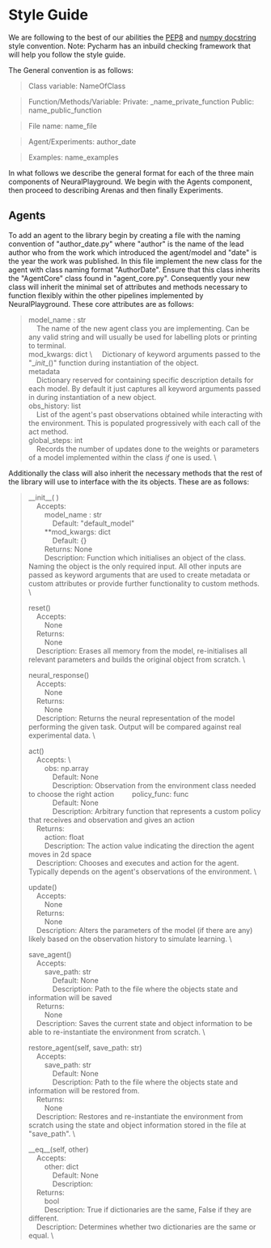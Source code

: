 
# Style Guide 

We are following to the best of our abilities the [PEP8](https://www.python.org/dev/peps/pep-0008/) and [numpy docstring](https://numpydoc.readthedocs.io/en/latest/format.html) style convention. Note: Pycharm has an inbuild checking framework that will help you follow the style guide. 

The General convention is as follows:

> Class variable: NameOfClass

> Function/Methods/Variable: 
        Private: _name_private_function
        Public:  name_public_function

> File name: name_file

> Agent/Experiments: author_date

> Examples: name_examples

In what follows we describe the general format for each of the three main components of NeuralPlayground. We begin with the Agents component, then proceed to describing Arenas and then finally Experiments.

## Agents

To add an agent to the library begin by creating a file with the naming convention of "author_date.py" where "author" is the name of the lead author who from the work which introduced the agent/model and "date" is the year the work was published. In this file implement the new class for the agent with class naming format "AuthorDate". Ensure that this class inherits the "AgentCore" class found in "agent_core.py". Consequently your new class will inherit the minimal set of attributes and methods necessary to function flexibly within the other pipelines implemented by NeuralPlayground. These core attributes are as follows:

> model_name : str \
> &nbsp;&nbsp;&nbsp;&nbsp;The name of the new agent class you are implementing. Can be any valid string and will usually be used for labelling plots or printing to 			   	    terminal. \
> mod_kwargs: dict \ 
> &nbsp;&nbsp;&nbsp;&nbsp;Dictionary of keyword arguments passed to the "\__init__()" function during instantiation of the object. \
> metadata \
> &nbsp;&nbsp;&nbsp;&nbsp;Dictionary reserved for containing specific description details for each model. By default it just captures all keyword arguments passed in during 	    instantiation of a new object. \
> obs_history: list \
> &nbsp;&nbsp;&nbsp;&nbsp;List of the agent's past observations obtained while interacting with the environment. This is populated progressively with each call of the act                  		method. \
> global_steps: int \
> &nbsp;&nbsp;&nbsp;&nbsp;Records the number of updates done to the weights or parameters of a model implemented within the class *if* one is used. \

Additionally the class will also inherit the necessary methods that the rest of the library will use to interface with the its objects. These are as follows:

> \_\_init\_\_( ) \
> &nbsp;&nbsp;&nbsp;&nbsp;Accepts:  \
> &nbsp;&nbsp;&nbsp;&nbsp;&nbsp;&nbsp;&nbsp;&nbsp;model_name : str \
> &nbsp;&nbsp;&nbsp;&nbsp;&nbsp;&nbsp;&nbsp;&nbsp;&nbsp;&nbsp;&nbsp;&nbsp;Default: "default_model" \
> &nbsp;&nbsp;&nbsp;&nbsp;&nbsp;&nbsp;&nbsp;&nbsp;**mod_kwargs: dict \
> &nbsp;&nbsp;&nbsp;&nbsp;&nbsp;&nbsp;&nbsp;&nbsp;&nbsp;&nbsp;&nbsp;&nbsp;Default: {} \
> &nbsp;&nbsp;&nbsp;&nbsp;&nbsp;&nbsp;&nbsp;&nbsp;Returns: None \
> &nbsp;&nbsp;&nbsp;&nbsp;&nbsp;&nbsp;&nbsp;&nbsp;Description: Function which initialises an object of the class. Naming the object is the only required input. All other inputs are passed as keyword 	arguments that are used to create metadata or custom attributes or provide further functionality to custom methods. \
>
> reset() <!-- in the code the act function populates obs_history but this doesn't reset it --> \
> &nbsp;&nbsp;&nbsp;&nbsp;Accepts: \
> &nbsp;&nbsp;&nbsp;&nbsp;&nbsp;&nbsp;&nbsp;&nbsp;None \
> &nbsp;&nbsp;&nbsp;&nbsp;Returns: \
> &nbsp;&nbsp;&nbsp;&nbsp;&nbsp;&nbsp;&nbsp;&nbsp;None \
> &nbsp;&nbsp;&nbsp;&nbsp;Description: Erases all memory from the model, re-initialises all relevant parameters and builds the original object from scratch. \
>
> neural_response() <!-- I still think this needs to return something. The base_class needs to work with the full 												pipeline --> \
> &nbsp;&nbsp;&nbsp;&nbsp;Accepts: \
> &nbsp;&nbsp;&nbsp;&nbsp;&nbsp;&nbsp;&nbsp;&nbsp;None \
> &nbsp;&nbsp;&nbsp;&nbsp;Returns: \
> &nbsp;&nbsp;&nbsp;&nbsp;&nbsp;&nbsp;&nbsp;&nbsp;None <!-- Can't be none if we say it will be compared to experimental data --> \
> &nbsp;&nbsp;&nbsp;&nbsp;Description: Returns the neural representation of the model performing the given task. Output will be compared against real experimental data. \
>
> act()	 \
> &nbsp;&nbsp;&nbsp;&nbsp;Accepts:	 \	
> &nbsp;&nbsp;&nbsp;&nbsp;&nbsp;&nbsp;&nbsp;&nbsp;obs: np.array <!-- Is this too specific? --> \
> &nbsp;&nbsp;&nbsp;&nbsp;&nbsp;&nbsp;&nbsp;&nbsp;&nbsp;&nbsp;&nbsp;&nbsp;Default: None  \
> &nbsp;&nbsp;&nbsp;&nbsp;&nbsp;&nbsp;&nbsp;&nbsp;&nbsp;&nbsp;&nbsp;&nbsp;Description: Observation from the environment class needed to choose the right action
> &nbsp;&nbsp;&nbsp;&nbsp;&nbsp;&nbsp;&nbsp;&nbsp;policy_func: func <!-- Check how to write func as a type --> \
> &nbsp;&nbsp;&nbsp;&nbsp;&nbsp;&nbsp;&nbsp;&nbsp;&nbsp;&nbsp;&nbsp;&nbsp;Default: None  \
> &nbsp;&nbsp;&nbsp;&nbsp;&nbsp;&nbsp;&nbsp;&nbsp;&nbsp;&nbsp;&nbsp;&nbsp;Description: Arbitrary function that represents a custom policy that receives and observation and gives an action \
> &nbsp;&nbsp;&nbsp;&nbsp;Returns: \
> &nbsp;&nbsp;&nbsp;&nbsp;&nbsp;&nbsp;&nbsp;&nbsp;action: float <!-- Its a float of shape 2 though, so how should I write that? --> \
> &nbsp;&nbsp;&nbsp;&nbsp;&nbsp;&nbsp;&nbsp;&nbsp;Description: The action value indicating the direction the agent moves in 2d space \
> &nbsp;&nbsp;&nbsp;&nbsp;Description: Chooses and executes and action for the agent. Typically depends on the agent's observations of the environment. \
>
> update()	 \
> &nbsp;&nbsp;&nbsp;&nbsp;Accepts: \
> &nbsp;&nbsp;&nbsp;&nbsp;&nbsp;&nbsp;&nbsp;&nbsp;None \
> &nbsp;&nbsp;&nbsp;&nbsp;Returns: \
> &nbsp;&nbsp;&nbsp;&nbsp;&nbsp;&nbsp;&nbsp;&nbsp;None \
> &nbsp;&nbsp;&nbsp;&nbsp;Description: Alters the parameters of the model (if there are any) likely based on the observation history to simulate learning. \
>
> save_agent() \
> &nbsp;&nbsp;&nbsp;&nbsp;Accepts: \
> &nbsp;&nbsp;&nbsp;&nbsp;&nbsp;&nbsp;&nbsp;&nbsp;save_path: str \
> &nbsp;&nbsp;&nbsp;&nbsp;&nbsp;&nbsp;&nbsp;&nbsp;&nbsp;&nbsp;&nbsp;&nbsp;Default: None  \
> &nbsp;&nbsp;&nbsp;&nbsp;&nbsp;&nbsp;&nbsp;&nbsp;&nbsp;&nbsp;&nbsp;&nbsp;Description: Path to the file where the objects state and information will be saved \
> &nbsp;&nbsp;&nbsp;&nbsp;Returns: \
> &nbsp;&nbsp;&nbsp;&nbsp;&nbsp;&nbsp;&nbsp;&nbsp;None \
> &nbsp;&nbsp;&nbsp;&nbsp;Description: Saves the current state and object information to be able to re-instantiate the environment from scratch. \
>
> restore_agent(self, save_path: str)	 \
> &nbsp;&nbsp;&nbsp;&nbsp;Accepts: \
> &nbsp;&nbsp;&nbsp;&nbsp;&nbsp;&nbsp;&nbsp;&nbsp;save_path: str <!-- bad variable name --> \
> &nbsp;&nbsp;&nbsp;&nbsp;&nbsp;&nbsp;&nbsp;&nbsp;&nbsp;&nbsp;&nbsp;&nbsp;Default: None  \
> &nbsp;&nbsp;&nbsp;&nbsp;&nbsp;&nbsp;&nbsp;&nbsp;&nbsp;&nbsp;&nbsp;&nbsp;Description: Path to the file where the objects state and information will be restored from. \
> &nbsp;&nbsp;&nbsp;&nbsp;Returns: \
> &nbsp;&nbsp;&nbsp;&nbsp;&nbsp;&nbsp;&nbsp;&nbsp;None \
> &nbsp;&nbsp;&nbsp;&nbsp;Description: Restores and re-instantiate the environment from scratch using the state and object information stored in the file at "save_path". \
>
> \_\_eq\_\_(self, other) <!-- check what this does --> \
> &nbsp;&nbsp;&nbsp;&nbsp;Accepts: \
> &nbsp;&nbsp;&nbsp;&nbsp;&nbsp;&nbsp;&nbsp;&nbsp;other: dict \
> &nbsp;&nbsp;&nbsp;&nbsp;&nbsp;&nbsp;&nbsp;&nbsp;&nbsp;&nbsp;&nbsp;&nbsp;Default: None \
> &nbsp;&nbsp;&nbsp;&nbsp;&nbsp;&nbsp;&nbsp;&nbsp;&nbsp;&nbsp;&nbsp;&nbsp;Description: <!-- todo --> \
> &nbsp;&nbsp;&nbsp;&nbsp;Returns: \
> &nbsp;&nbsp;&nbsp;&nbsp;&nbsp;&nbsp;&nbsp;&nbsp;bool <!-- do I just name the variable here? --> \
> &nbsp;&nbsp;&nbsp;&nbsp;&nbsp;&nbsp;&nbsp;&nbsp;Description: True if dictionaries are the same, False if they are different. \
> &nbsp;&nbsp;&nbsp;&nbsp;Description: Determines whether two dictionaries are the same or equal. \

